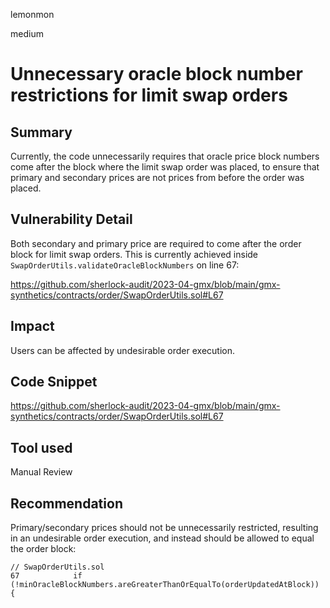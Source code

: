 lemonmon

medium

# Unnecessary oracle block number restrictions for limit swap orders

## Summary

Currently, the code unnecessarily requires that oracle price block numbers come after the block where the limit swap order was placed, to ensure that primary and secondary prices are not prices from before the order was placed.

## Vulnerability Detail

Both secondary and primary price are required to come after the order block for limit swap orders. This is currently achieved inside `SwapOrderUtils.validateOracleBlockNumbers` on line 67:

https://github.com/sherlock-audit/2023-04-gmx/blob/main/gmx-synthetics/contracts/order/SwapOrderUtils.sol#L67

## Impact

Users can be affected by undesirable order execution.

## Code Snippet

https://github.com/sherlock-audit/2023-04-gmx/blob/main/gmx-synthetics/contracts/order/SwapOrderUtils.sol#L67

## Tool used

Manual Review

## Recommendation

Primary/secondary prices should not be unnecessarily restricted, resulting in an undesirable order execution, and instead should be allowed to equal the order block:

```solidity
// SwapOrderUtils.sol
67            if (!minOracleBlockNumbers.areGreaterThanOrEqualTo(orderUpdatedAtBlock)) {
```
